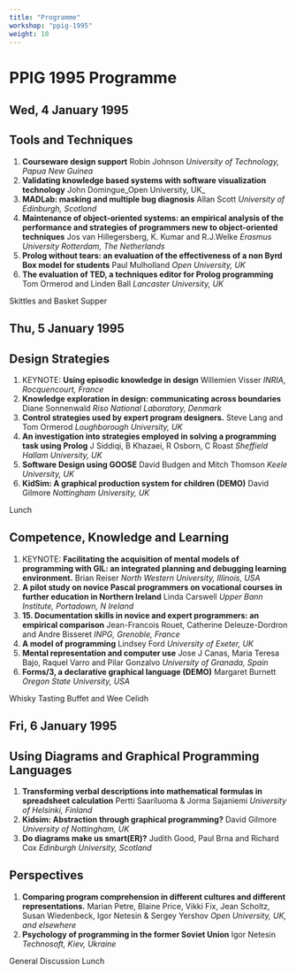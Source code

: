 ```yaml
---
title: "Programme" 
workshop: "ppig-1995"
weight: 10
---
```


PPIG 1995 Programme
===================

Wed, 4 January 1995
-------------------

Tools and Techniques
--------------------

1.  **Courseware design support** Robin Johnson _University of Technology, Papua New Guinea_
2.  **Validating knowledge based systems with software visualization technology** John Domingue_Open University, UK_
3.  **MADLab: masking and multiple bug diagnosis** Allan Scott _University of Edinburgh, Scotland_
4.  **Maintenance of object-oriented systems: an empirical analysis of the performance and strategies of programmers new to object-oriented techniques** Jos van Hillegersberg, K. Kumar and R.J.Welke _Erasmus University Rotterdam, The Netherlands_
5.  **Prolog without tears: an evaluation of the effectiveness of a non Byrd Box model for students** Paul Mulholland _Open University, UK_
6.  **The evaluation of TED, a techniques editor for Prolog programming** Tom Ormerod and Linden Ball _Lancaster University, UK_

Skittles and Basket Supper

Thu, 5 January 1995
-------------------

Design Strategies
-----------------

1.  KEYNOTE: **Using episodic knowledge in design** Willemien Visser _INRIA, Rocquencourt, France_
2.  **Knowledge exploration in design: communicating across boundaries** Diane Sonnenwald _Riso National Laboratory, Denmark_
3.  **Control strategies used by expert program designers.** Steve Lang and Tom Ormerod _Loughborough University, UK_
4.  **An investigation into strategies employed in solving a programming task using Prolog** J Siddiqi, B Khazaei, R Osborn, C Roast _Sheffield Hallam University, UK_
5.  **Software Design using GOOSE** David Budgen and Mitch Thomson _Keele University, UK_
6.  **KidSim: A graphical production system for children (DEMO)** David Gilmore _Nottingham University, UK_

Lunch

Competence, Knowledge and Learning
----------------------------------

1.  KEYNOTE: **Facilitating the acquisition of mental models of programming with GIL: an integrated planning and debugging learning environment.** Brian Reiser _North Western University, Illinois, USA_
2.  **A pilot study on novice Pascal programmers on vocational courses in further education in Northern Ireland** Linda Carswell _Upper Bann Institute, Portadown, N Ireland_
3.  **15\. Documentation skills in novice and expert programmers: an empirical comparison** Jean-Francois Rouet, Catherine Deleuze-Dordron and Andre Bisseret _INPG, Grenoble, France_
4.  **A model of programming** Lindsey Ford _University of Exeter, UK_
5.  **Mental representation and computer use** Jose J Canas, Maria Teresa Bajo, Raquel Varro and Pilar Gonzalvo _University of Granada, Spain_
6.  **Forms/3, a declarative graphical language (DEMO)** Margaret Burnett _Oregon State University, USA_

Whisky Tasting Buffet and Wee Celidh

Fri, 6 January 1995
-------------------

Using Diagrams and Graphical Programming Languages
--------------------------------------------------

1.  **Transforming verbal descriptions into mathematical formulas in spreadsheet calculation** Pertti Saariluoma & Jorma Sajaniemi _University of Helsinki, Finland_
2.  **Kidsim: Abstraction through graphical programming?** David Gilmore _University of Nottingham, UK_
3.  **Do diagrams make us smart(ER)?** Judith Good, Paul Brna and Richard Cox _Edinburgh University, Scotland_

Perspectives
------------

1.  **Comparing program comprehension in different cultures and different representations.** Marian Petre, Blaine Price, Vikki Fix, Jean Scholtz, Susan Wiedenbeck, Igor Netesin & Sergey Yershov _Open University, UK, and elsewhere_
2.  **Psychology of programming in the former Soviet Union** Igor Netesin _Technosoft, Kiev, Ukraine_

General Discussion Lunch
